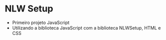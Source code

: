 # NLW Setup
- Primeiro projeto JavaScript
- Utilizando a biblioteca JavaScript com a biblioteca NLWSetup, HTML e CSS
